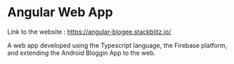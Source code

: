 # Angular Web App

Link to the website : https://angular-blogee.stackblitz.io/

A web app developed using the Typescript language, the Firebase platform, and extending the Android Bloggin App to the web.
